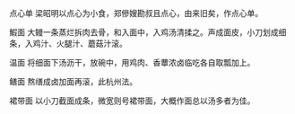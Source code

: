 点心单  梁昭明以点心为小食，郑傪嫂勘叔且点心，由来旧矣，作点心单。

鰕面  大鳗一条蒸烂拆肉去骨，和入面中，入鸡汤清揉之。声成面皮，小刀划成细条，入鸡汁、火腿汁、蘑菇汁滚。

温面  将细面下汤沥干，放碗中，用鸡肉、香蕈浓卤临吃各自取瓢加上。

鳝面  熬缮成卤加面再滚，此杭州法。

裙带面  以小刀截面成条，微宽则号裙带面，大概作面总以汤多者为佳。